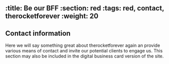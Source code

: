 :title: Be our BFF
:section: red
:tags: red, contact, therocketforever
:weight: 20
---
## Contact information  
Here we will say something great about therocketforever again an provide various means of contact and invite our potential clients to engage us. This section may also be included in the digital business card version of the site.  